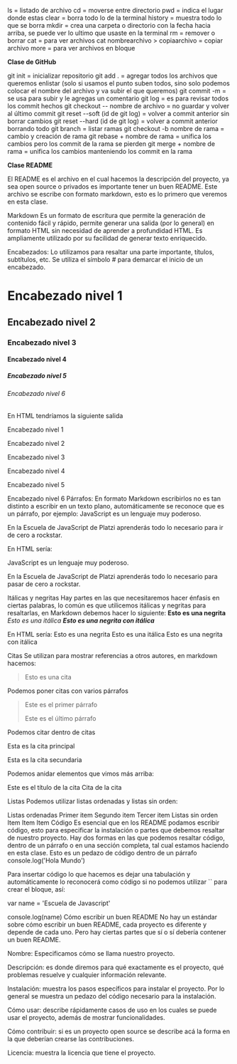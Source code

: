 ls = listado de archivo
cd = moverse entre directorio
pwd = indica el lugar donde estas
clear = borra todo lo de la terminal
history = muestra todo lo que se borra
mkdir = crea una carpeta o directorio
con la fecha hacia arriba, se puede ver lo ultimo que usaste en la terminal
rm = remover o borrar
cat = para ver archivos
cat nombrearchivo > copiaarchivo = copiar archivo 
more = para ver archivos en bloque


**Clase de GitHub**

git init = inicializar repositorio
git add . = agregar todos los archivos que queremos enlistar (solo si usamos el punto suben todos, sino solo podemos colocar el nombre del archivo y va subir el que queremos)
git commit -m = se usa para subir y le agregas un comentario
git log = es para revisar todos los commit hechos 
git checkout -- nombre de archivo = no guardar y volver al último commit
git reset --soft (id de git log) = volver a commit anterior sin borrar cambios
git reset --hard (id de git log) = volver a commit anterior borrando todo
git branch = listar ramas
git checkout -b nombre de rama = cambio y creación de rama
git rebase + nombre de rama = unifica los cambios pero los commit de la rama se pierden
git merge + nombre de rama = unifica los cambios manteniendo los commit en la rama 

**Clase README**

El README es el archivo en el cual hacemos la descripción del proyecto, ya sea open source o privados es importante tener un buen README. Este archivo se escribe con formato markdown, esto es lo primero que veremos en esta clase.

Markdown
Es un formato de escritura que permite la generación de contenido fácil y rápido, permite generar una salida (por lo general) en formato HTML sin necesidad de aprender a profundidad HTML. Es ampliamente utilizado por su facilidad de generar texto enriquecido.

Encabezados:
Lo utilizamos para resaltar una parte importante, títulos, subtítulos, etc. Se utiliza el símbolo # para demarcar el inicio de un encabezado.
# Encabezado nivel 1
## Encabezado nivel 2
### Encabezado nivel 3
#### Encabezado nivel 4
##### Encabezado nivel 5
###### Encabezado nivel 6

En HTML tendríamos la siguiente salida

Encabezado nivel 1

Encabezado nivel 2

Encabezado nivel 3

Encabezado nivel 4

Encabezado nivel 5

Encabezado nivel 6
Párrafos:
En formato Markdown escribirlos no es tan distinto a escribir en un texto plano, automáticamente se reconoce que es un párrafo, por ejemplo:
JavaScript es un lenguaje muy poderoso.

En la Escuela de JavaScript de Platzi aprenderás todo lo necesario para ir
de cero a rockstar.

En HTML sería:

JavaScript es un lenguaje muy poderoso.


En la Escuela de JavaScript de Platzi aprenderás todo lo necesario para pasar de cero a rockstar.

Itálicas y negritas
Hay partes en las que necesitaremos hacer énfasis en ciertas palabras, lo común es que utilicemos itálicas y negritas para resaltarlas, en Markdown debemos hacer lo siguiente:
**Esto es una negrita**
*Esto es una itálica*
**_Esto es una negrita con itálica_**

En HTML sería:
Esto es una negrita
Esto es una itálica
Esto es una negrita con itálica

Citas
Se utilizan para mostrar referencias a otros autores, en markdown hacemos:
> Esto es una cita

Podemos poner citas con varios párrafos

> Este es el primer párrafo
>
> Este es el último párrafo

Podemos citar dentro de citas

Esta es la cita principal

Esta es la cita secundaria

Podemos anidar elementos que vimos más arriba:

Este es el título de la cita
Cita de la cita

Listas
Podemos utilizar listas ordenadas y listas sin orden:

Listas ordenadas
Primer item
Segundo item
Tercer item
Listas sin orden
Item
Item
Item
Código
Es esencial que en los README podamos escribir código, esto para especificar la instalación o partes que debemos resaltar de nuestro proyecto. Hay dos formas en las que podemos resaltar código, dentro de un párrafo o en una sección completa, tal cual estamos haciendo en esta clase.
Esto es un pedazo de código dentro de un párrafo console.log('Hola Mundo')

Para insertar código lo que hacemos es dejar una tabulación y automáticamente lo reconocerá como código si no podemos utilizar `` para crear el bloque, así:

var name = 'Escuela de Javascript'

console.log(name)
Cómo escribir un buen README
No hay un estándar sobre cómo escribir un buen README, cada proyecto es diferente y depende de cada uno. Pero hay ciertas partes que sí o sí debería contener un buen README.

Nombre: Especificamos cómo se llama nuestro proyecto.

Descripción: es donde diremos para qué exactamente es el proyecto, qué problemas resuelve y cualquier información relevante.

Instalación: muestra los pasos específicos para instalar el proyecto. Por lo general se muestra un pedazo del código necesario para la instalación.

Cómo usar: describe rápidamente casos de uso en los cuales se puede usar el proyecto, además de mostrar funcionalidades.

Cómo contribuir: si es un proyecto open source se describe acá la forma en la que deberían crearse las contribuciones.

Licencia: muestra la licencia que tiene el proyecto.
